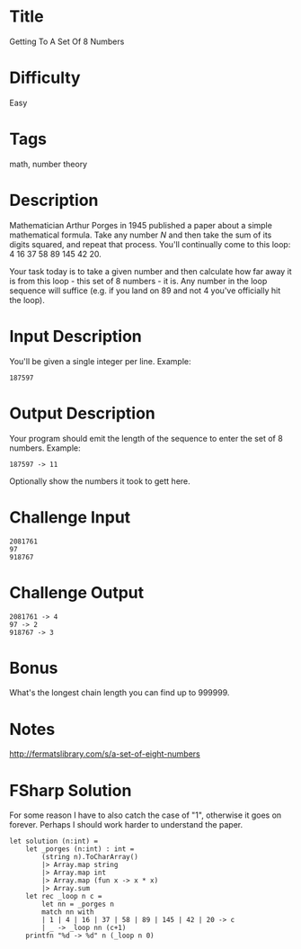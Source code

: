 # Title

Getting To A Set Of 8 Numbers 

# Difficulty 

Easy

# Tags

math, number theory

# Description

Mathematician Arthur Porges in 1945 published a paper about a simple mathematical formula. Take any number *N* and then take the sum of its digits squared, and repeat that process. You'll continually come to this loop: 4 16 37 58 89 145 42 20. 

Your task today is to take a given number and then calculate how far away it is from this loop - this set of 8 numbers - it is. Any number in the loop sequence will suffice (e.g. if you land on 89 and not 4 you've officially hit the loop). 

# Input Description

You'll be given a single integer per line. Example:

    187597

# Output Description

Your program should emit the length of the sequence to enter the set of 8 numbers. Example:

    187597 -> 11

Optionally show the numbers it took to gett here.

# Challenge Input

    2081761
    97
    918767

# Challenge Output

    2081761 -> 4
    97 -> 2
    918767 -> 3

# Bonus

What's the longest chain length you can find up to 999999. 

# Notes 

http://fermatslibrary.com/s/a-set-of-eight-numbers

# FSharp Solution

For some reason I have to also catch the case of "1", otherwise it goes on forever. Perhaps I should work harder to understand the paper. 

    let solution (n:int) = 
        let _porges (n:int) : int =
            (string n).ToCharArray()
            |> Array.map string
            |> Array.map int
            |> Array.map (fun x -> x * x)
            |> Array.sum
        let rec _loop n c =
            let nn = _porges n
            match nn with
            | 1 | 4 | 16 | 37 | 58 | 89 | 145 | 42 | 20 -> c
            | _ -> _loop nn (c+1)
        printfn "%d -> %d" n (_loop n 0)
